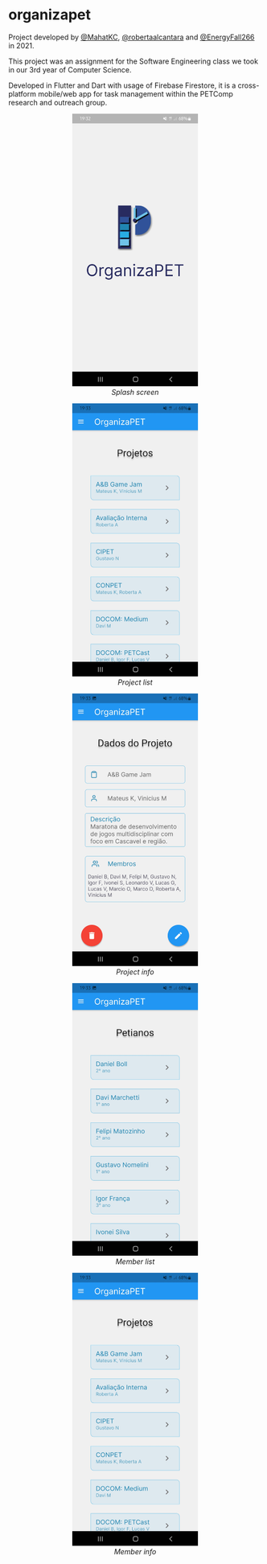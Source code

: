 # organizapet

Project developed by  [@MahatKC](https://www.github.com/MahatKC), [@robertaalcantara](https://github.com/robertaalcantara) and [@EnergyFall266](https://github.com/EnergyFall266) in 2021.

This project was an assignment for the Software Engineering class we took in our 3rd year of Computer Science.

Developed in Flutter and Dart with usage of Firebase Firestore, it is a cross-platform mobile/web app for task management within the PETComp research and outreach group.

<p align="center">
  <img src="https://raw.githubusercontent.com/MahatKC/organizapet/master/Splash%20Screen.jpg" width="250"/><br>
  <span><i>Splash screen</i></span>
</p>

<p align="center">
  <img src="https://raw.githubusercontent.com/MahatKC/organizapet/master/Lista%20Projetos.jpg" width="250"/><br>
  <span><i>Project list</i></span>
</p>

<p align="center">
  <img src="https://raw.githubusercontent.com/MahatKC/organizapet/master/Dados%20Projeto.jpg" width="250"/><br>
  <span><i>Project info</i></span>
</p>

<p align="center">
  <img src="https://raw.githubusercontent.com/MahatKC/organizapet/master/Lista%20Petianos.jpg" width="250"/><br>
  <span><i>Member list</i></span>
</p>

<p align="center">
  <img src="https://raw.githubusercontent.com/MahatKC/organizapet/master/Lista%20Projetos.jpg" width="250"/><br>
  <span><i>Member info</i></span>
</p>
